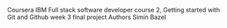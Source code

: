 Coursera IBM Full stack software developer course 2, Getting started with Git and Github week 3 final project
Authors
Simin Bazel
